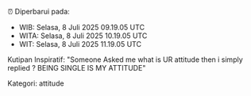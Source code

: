 ⏰ Diperbarui pada:
- WIB: Selasa, 8 Juli 2025 09.19.05 UTC
- WITA: Selasa, 8 Juli 2025 10.19.05 UTC
- WIT: Selasa, 8 Juli 2025 11.19.05 UTC

Kutipan Inspiratif:
"Someone Asked me what is UR attitude then i simply replied ? BEING SINGLE IS MY ATTITUDE"


Kategori: attitude

